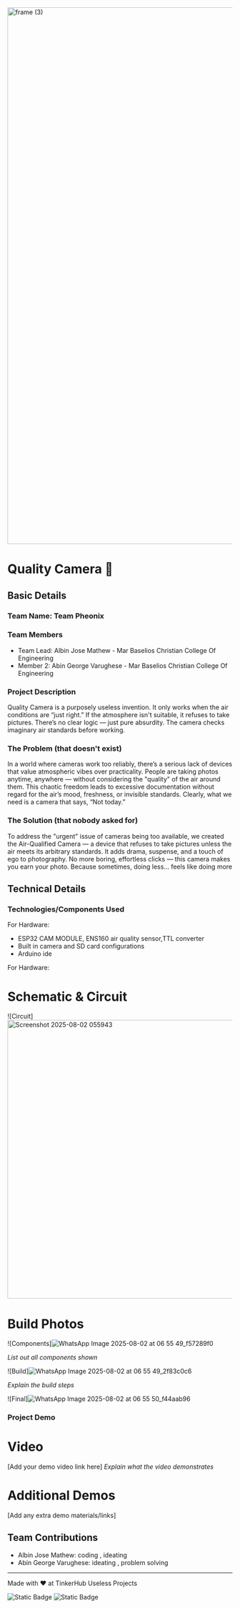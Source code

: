 <img width="3188" height="1202" alt="frame (3)" src="https://github.com/user-attachments/assets/517ad8e9-ad22-457d-9538-a9e62d137cd7" />


# Quality Camera 🎯


## Basic Details
### Team Name: Team Pheonix


### Team Members
- Team Lead: Albin Jose Mathew - Mar Baselios Christian College Of Engineering
- Member 2: Abin George Varughese - Mar Baselios Christian College Of Engineering


### Project Description
Quality Camera is a purposely useless invention.
It only works when the air conditions are “just right.”
If the atmosphere isn't suitable, it refuses to take pictures.
There’s no clear logic — just pure absurdity.
The camera checks imaginary air standards before working.


### The Problem (that doesn't exist)
In a world where cameras work too reliably, there’s a serious lack of devices that value atmospheric vibes over practicality. People are taking photos anytime, anywhere — without considering the "quality" of the air around them. This chaotic freedom leads to excessive documentation without regard for the air’s mood, freshness, or invisible standards. Clearly, what we need is a camera that says, “Not today.”

### The Solution (that nobody asked for)
To address the "urgent" issue of cameras being too available, we created the Air-Qualified Camera — a device that refuses to take pictures unless the air meets its arbitrary standards. It adds drama, suspense, and a touch of ego to photography. No more boring, effortless clicks — this camera makes you earn your photo. Because sometimes, doing less... feels like doing more

## Technical Details
### Technologies/Components Used


For Hardware:
- ESP32 CAM MODULE, ENS160 air quality sensor,TTL converter
- Built in camera and SD card configurations
- Arduino ide

For Hardware:

# Schematic & Circuit
![Circuit]<img width="1165" height="624" alt="Screenshot 2025-08-02 055943" src="https://github.com/user-attachments/assets/b079780a-04be-4e46-a448-f0a3f7094852" />


# Build Photos
![Components]![WhatsApp Image 2025-08-02 at 06 55 49_f57289f0](https://github.com/user-attachments/assets/5f3df049-0ec2-4398-8db6-06506b5df418)

*List out all components shown*

![Build]![WhatsApp Image 2025-08-02 at 06 55 49_2f83c0c6](https://github.com/user-attachments/assets/07b77fe7-8ea6-4be0-9dc8-67c45be9b0be)

*Explain the build steps*

![Final]![WhatsApp Image 2025-08-02 at 06 55 50_f44aab96](https://github.com/user-attachments/assets/812a72b1-5123-4d9d-b406-a98f485f1ab9)


### Project Demo
# Video
[Add your demo video link here]
*Explain what the video demonstrates*

# Additional Demos
[Add any extra demo materials/links]

## Team Contributions
- Albin Jose Mathew: coding , ideating
- Abin George  Varughese: ideating , problem solving

---
Made with ❤️ at TinkerHub Useless Projects 

![Static Badge](https://img.shields.io/badge/TinkerHub-24?color=%23000000&link=https%3A%2F%2Fwww.tinkerhub.org%2F)
![Static Badge](https://img.shields.io/badge/UselessProjects--25-25?link=https%3A%2F%2Fwww.tinkerhub.org%2Fevents%2FQ2Q1TQKX6Q%2FUseless%2520Projects)



